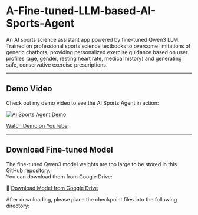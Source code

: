 # A-Fine-tuned-LLM-based-AI-Sports-Agent
An AI sports science assistant app powered by fine-tuned Qwen3 LLM.  
Trained on professional sports science textbooks to overcome limitations of generic chatbots, providing personalized exercise guidance based on user profiles (age, gender, resting heart rate, medical history) and generating safe, conservative exercise prescriptions.

---

##  Demo Video
Check out my demo video to see the AI Sports Agent in action:

[![AI Sports Agent Demo](https://img.youtube.com/vi/nuAzG9Ll8qQ/maxresdefault.jpg)](https://www.youtube.com/shorts/nuAzG9Ll8qQ)  

 [Watch Demo on YouTube](https://www.youtube.com/shorts/nuAzG9Ll8qQ)

---

##  Download Fine-tuned Model
The fine-tuned Qwen3 model weights are too large to be stored in this GitHub repository.  
You can download them from Google Drive:

🔗 [Download Model from Google Drive](https://drive.google.com/drive/folders/1Njsk6Y8zyo4zI3NTszaoPC4C_qYBt3Lx?usp=drive_link)

After downloading, please place the checkpoint files into the following directory:

